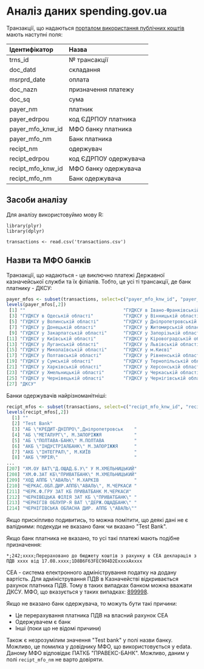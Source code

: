 # Аналіз даних spending.gov.ua

Транзакції, що надаються [порталом використання публічних коштів](http://e-data.gov.ua/) мають наступні поля:

| Ідентифікатор     | Назва                 |
| :---------------- | :-------------------- |
| trns_id           | № трансакції          |
| doc_datd          | складання             |
| msrprd_date       | оплата                |
| doc_nazn          | призначення платежу   |
| doc_sq            | сума                  |
| payer_nm          | платник               |
| payer_edrpou      | код ЄДРПОУ платника   |
| payer_mfo_knw_id  | МФО банку платника    |
| payer_mfo_nm      | Банк платника         |
| recipt_nm         | одержувач             |
| recipt_edrpou     | код ЄДРПОУ одержувача |
| recipt_mfo_knw_id | МФО банку одержувача  |
| recipt_mfo_nm     | Банк одержувача       |

## Засоби аналізу

Для аналізу використовуймо мову R:

```
library(plyr)
library(dplyr)

transactions <- read.csv('transactions.csv')
```

## Назви та МФО банків

Транзакції, що надаються - це виключно платежі  Державної казначейської служби та їх філіалів.
Тобто, це усі ті трансакції, де банк платнику - ДКСУ:

```R
payer_mfos <- subset(transactions, select=c("payer_mfo_knw_id", "payer_mfo_nm"))
levels(payer_mfos[,2])
 [1] ""                                    "ГУДКСУ в Iвано-Франкiвськiй області"
 [3] "ГУДКСУ в Одеській області"           "ГУДКСУ у Вінницькій області"        
 [5] "ГУДКСУ у Волинській області"         "ГУДКСУ у Дніпропетровській області" 
 [7] "ГУДКСУ у Донецькiй областi"          "ГУДКСУ у Житомирській області"      
 [9] "ГУДКСУ у Закарпатській областi"      "ГУДКСУ у Запорiзькiй областi"       
[11] "ГУДКСУ у Київській області"          "ГУДКСУ у Кіровоградській області"   
[13] "ГУДКСУ у Луганській області"         "ГУДКСУ у Львiвськiй областi"        
[15] "ГУДКСУ у Миколаївськiй областi"      "ГУДКСУ у м.Києві"                   
[17] "ГУДКСУ у Полтавській областi"        "ГУДКСУ у Рiвненськiй областi"       
[19] "ГУДКСУ у Сумській області"           "ГУДКСУ у Тернопільській областi"    
[21] "ГУДКСУ у Харківській області"        "ГУДКСУ у Херсонській області"       
[23] "ГУДКСУ у Хмельницькiй областi"       "ГУДКСУ у Черкаськiй областi"        
[25] "ГУДКСУ у Чернiвецькiй областi"       "ГУДКСУ у Чернігівській областi"     
[27] "ДКСУ"                               
```

Банки одержувачів найрізноманітніші:

```R
recipt_mfos <- subset(transactions, select=c("recipt_mfo_knw_id", "recipt_mfo_nm"))
levels(recipt_mfos[,2])
  [1] ""                                          
  [2] "Test Bank"                                 
  [3] "АБ \"КРЕДИТ-ДНІПРО\",Дніпропетровськ    "  
  [4] "АБ \"МЕТАЛУРГ\", М.ЗАПОРІЖЖЯ            "  
  [5] "АБ \"ПОЛТАВА-БАНК\" М.ПОЛТАВА           "  
  [6] "АКБ \"ІНДУСТРІАЛБАНК\" М.ЗАПОРІЖЖЯ      "  
  [7] "АКБ \"ІНТЕГРАЛ\", М.КИЇВ                "  
  [8] "АКБ \"МРІЯ\"                            "  
...
[207] "ХМ.ОУ ВАТ\"Д.ОЩАД.Б.У\" У М.ХМЕЛЬНИЦЬКИЙ"  
[208] "ХМ.Ф.ЗАТ КБ\"ПРИВАТБАНК\" М.ХМЕЛЬНИЦЬКИЙ"  
[209] "ХОД АППБ \"АВАЛЬ\" М.ХАРКІВ             "  
[210] "ЧЕРКАС.ОБЛ.ДИР.АППБ\"АВАЛЬ\", М.ЧЕРКАСИ "  
[211] "ЧЕРК.Ф.ГРУ ЗАТ КБ ПРИВАТБАНК М.ЧЕРКАСИ"    
[212] "ЧЕРНІВЕЦЬКА ФІЛІЯ ЗАТ КБ \"ПРИВАТБАНК\" "  
[213] "ЧЕРНІГІВ ОБЛУПР-Я ВАТ \"ДЕРЖ.ОЩАДБАHК\" "  
[214] "ЧЕРНІГІВСЬКА ОБЛАСНА ДИР. АППБ \"АВАЛЬ\"" 
```

Якщо прискіпливо подивитись, то можна помітити, що деякі дані не є валідними: подекуди не вказано банк чи вказано "Test Bank".

Якщо банк платника не вказано, то усі такі платежі мають подібне призначення:

    *;242;xxxx;Перераховано до бюджету коштів з рахунку в СЕА декларація з ПДВ xxxx від 17.08.xxxx;1D8B6F63FEC904D2ExxxxAxxxx

СЕА - система електронного адміністрування податку на додану вартість. Для адміністрування ПДВ в Казначействі відкривається рахунок платника ПДВ. Тому в таких випадках банком можна вважати ДКСУ. МФО, що вказується у таких випадках: [899998](http://tr.sfs.gov.ua/anonsi-ark/8633.html).

Якщо не вказано банк одержувача, то можуть бути такі причини:

* Це перерахування платника ПДВ на власний рахунок СЕА
* Одержувачем є банк
* Інші (поки що не відомі причини)

Також є незрозумілим значення "Test bank" у полі назви банку. Можливо, це помилка у довіднику МФО, що використовується у edata. Даному МФО відповідає ПАТКБ "ПРАВЕКС-БАНК". Можливо, даним у полі `recipt_mfo_nm` не варто довіряти.
